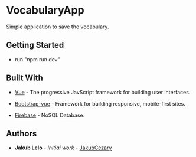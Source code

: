 # VocabularyApp

Simple application to save the vocabulary.

## Getting Started

* run "npm run dev"

## Built With

* [Vue](https://vuejs.org/) - The progressive JavScript framework for building user interfaces.

* [Bootstrap-vue](https://bootstrap-vue.js.org/) - Framework for building responsive, mobile-first sites.

* [Firebase](https://firebase.google.com/) - NoSQL Database.


## Authors

* **Jakub Lelo** - *Initial work* - [JakubCezary](https://github.com/JakubCezary)
